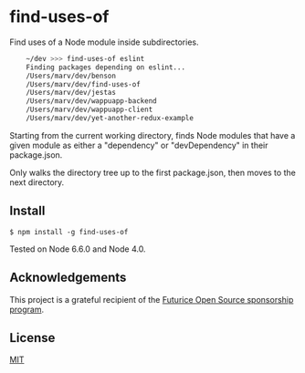 # find-uses-of

Find uses of a Node module inside subdirectories.
```bash
    ~/dev >>> find-uses-of eslint
    Finding packages depending on eslint...
    /Users/marv/dev/benson
    /Users/marv/dev/find-uses-of
    /Users/marv/dev/jestas
    /Users/marv/dev/wappuapp-backend
    /Users/marv/dev/wappuapp-client
    /Users/marv/dev/yet-another-redux-example
```

Starting from the current working directory, finds Node modules that have a given module as either a "dependency" or "devDependency" in their package.json.

Only walks the directory tree up to the first package.json, then moves to the next directory.


## Install

    $ npm install -g find-uses-of

Tested on Node 6.6.0 and Node 4.0.


## Acknowledgements

This project is a grateful recipient of the [Futurice Open Source sponsorship program](http://futurice.com/blog/sponsoring-free-time-open-source-activities).


## License

[MIT](https://github.com/mieky/find-uses-of/blob/master/LICENSE)
